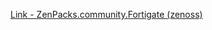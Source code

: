 [Link - ZenPacks.community.Fortigate (zenoss)](https://github.com/zenoss/ZenPacks.community.Fortigate)
